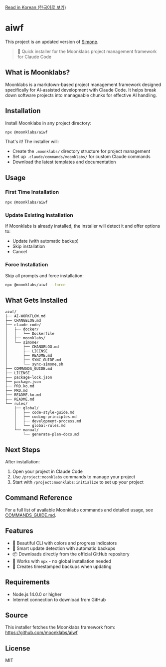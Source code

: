 [Read in Korean (한국어로 보기)](README.ko.md)

# aiwf

This project is an updated version of [Simone](https://github.com/Helmi/claude-simone).

> 🚀 Quick installer for the Moonklabs project management framework for Claude Code

## What is Moonklabs?

Moonklabs is a markdown-based project management framework designed specifically for AI-assisted development with Claude Code. It helps break down software projects into manageable chunks for effective AI handling.

## Installation

Install Moonklabs in any project directory:

```bash
npx @moonklabs/aiwf
```

That's it! The installer will:

- Create the `.moonklabs/` directory structure for project management
- Set up `.claude/commands/moonklabs/` for custom Claude commands
- Download the latest templates and documentation

## Usage

### First Time Installation

```bash
npx @moonklabs/aiwf
```

### Update Existing Installation

If Moonklabs is already installed, the installer will detect it and offer options to:

- Update (with automatic backup)
- Skip installation
- Cancel

### Force Installation

Skip all prompts and force installation:

```bash
npx @moonklabs/aiwf --force
```

## What Gets Installed

```
aiwf/
├── AI-WORKFLOW.md
├── CHANGELOG.md
├── claude-code/
│   ├── docker/
│   │   └── Dockerfile
│   ├── moonklabs/
│   └── simone/
│       ├── CHANGELOG.md
│       ├── LICENSE
│       ├── README.md
│       ├── SYNC_GUIDE.md
│       └── sync-simone.sh
├── COMMANDS_GUIDE.md
├── LICENSE
├── package-lock.json
├── package.json
├── PRD.ko.md
├── PRD.md
├── README.ko.md
├── README.md
└── rules/
    ├── global/
    │   ├── code-style-guide.md
    │   ├── coding-principles.md
    │   ├── development-process.md
    │   └── global-rules.md
    └── manual/
        └── generate-plan-docs.md
```

## Next Steps

After installation:

1. Open your project in Claude Code
2. Use `/project:moonklabs` commands to manage your project
3. Start with `/project:moonklabs:initialize` to set up your project

## Command Reference

For a full list of available Moonklabs commands and detailed usage, see [COMMANDS_GUIDE.md](COMMANDS_GUIDE.md).

## Features

- 🎨 Beautiful CLI with colors and progress indicators
- 🔄 Smart update detection with automatic backups
- 📦 Downloads directly from the official GitHub repository
- 🚀 Works with `npx` - no global installation needed
- 💾 Creates timestamped backups when updating

## Requirements

- Node.js 14.0.0 or higher
- Internet connection to download from GitHub

## Source

This installer fetches the Moonklabs framework from:
https://github.com/moonklabs/aiwf

## License

MIT
